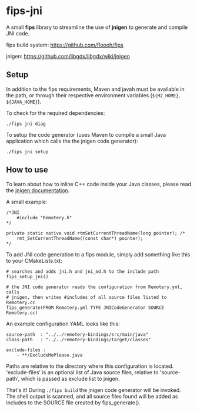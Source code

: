 # fips-jni

A small **fips** library to streamline the use of **jnigen** to generate and compile JNI code.

fips build system: https://github.com/floooh/fips

jnigen: https://github.com/libgdx/libgdx/wiki/jnigen

## Setup

In addition to the fips requirements, Maven and javah must be available in the path, or through their respective environment variables (```${M2_HOME}```, ```${JAVA_HOME}```).

To check for the required dependencies:

```
./fips jni diag
```

To setup the code generator (uses Maven to compile a small Java application which calls the the jnigen code generator):

```
./fips jni setup
```

## How to use

To learn about how to inline C++ code inside your Java classes, please read the [jnigen documentation](https://github.com/libgdx/libgdx/wiki/jnigen).

A small example:

```
/*JNI
	#include "Remotery.h"
*/

private static native void rtmSetCurrentThreadName(long pointer); /*
	rmt_SetCurrentThreadName((const char*) pointer);
*/
```

To add JNI code generation to a fips module, simply add something like this to your CMakeLists.txt:

```
# searches and adds jni.h and jni_md.h to the include path
fips_setup_jni()

# the JNI code generator reads the configuration from Remotery.yml, calls
# jnigen, then writes #includes of all source files listed to Remotery.cc 
fips_generate(FROM Remotery.yml TYPE JNICodeGenerator SOURCE Remotery.cc)
```

An example configuration YAML looks like this:

```
source-path  : "../../remotery-bindings/src/main/java"
class-path   : "../../remotery-bindings/target/classes"

exclude-files :
    - **/ExcludeMePlease.java
```

Paths are relative to the directory where this configuration is located. 'exclude-files' is an optional list of Java source files, relative to 'source-path', which is passed as exclude list to jnigen.

That's it! During ```./fips build``` the jnigen code generator will be invoked. The shell output is scanned, and all source files found will be added as includes to the SOURCE file created by fips_generate().